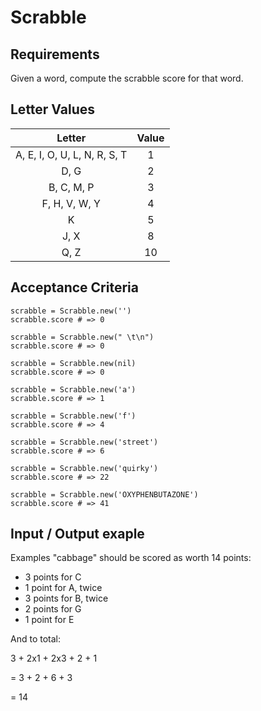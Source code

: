 # Scrabble

## Requirements 
Given a word, compute the scrabble score for that word.


## Letter Values
|Letter	|Value  |
|  :--: | :--:  |
A, E, I, O, U, L, N, R, S, T |	1
D, G	|2
B, C, M, P	|3
F, H, V, W, Y	|4
K	|5
J, X	|8
Q, Z	|10


## Acceptance Criteria
```
scrabble = Scrabble.new('')
scrabble.score # => 0

scrabble = Scrabble.new(" \t\n")
scrabble.score # => 0

scrabble = Scrabble.new(nil)
scrabble.score # => 0

scrabble = Scrabble.new('a')
scrabble.score # => 1

scrabble = Scrabble.new('f')
scrabble.score # => 4

scrabble = Scrabble.new('street')
scrabble.score # => 6

scrabble = Scrabble.new('quirky')
scrabble.score # => 22

scrabble = Scrabble.new('OXYPHENBUTAZONE')
scrabble.score # => 41
```

## Input / Output exaple

Examples "cabbage" should be scored as worth 14 points:

- 3 points for C
- 1 point for A, twice
- 3 points for B, twice
- 2 points for G
- 1 point for E

And to total:

3 + 2x1 + 2x3 + 2 + 1

= 3 + 2 + 6 + 3

= 14
